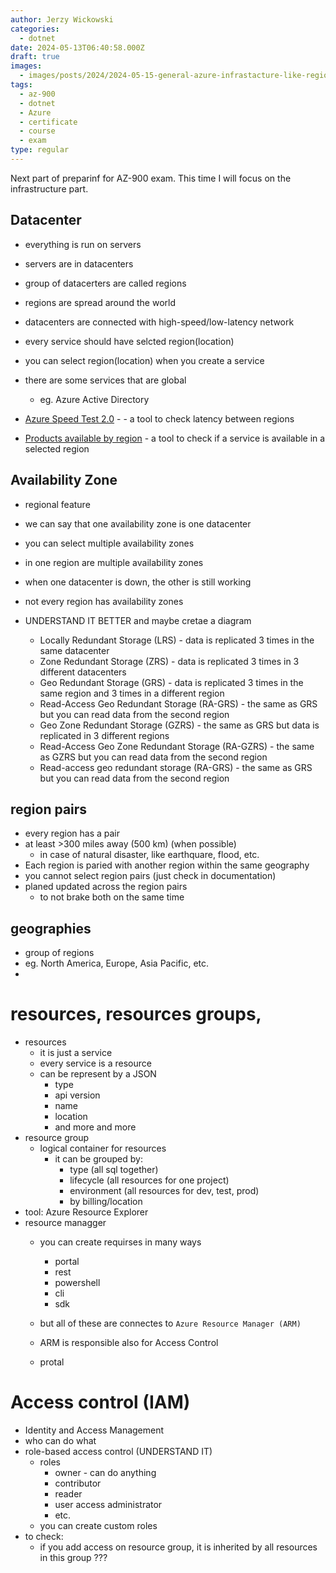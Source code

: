 ```yaml
---
author: Jerzy Wickowski
categories:
  - dotnet
date: 2024-05-13T06:40:58.000Z
draft: true
images:
  - images/posts/2024/2024-05-15-general-azure-infrastacture-like-region-and-resources-for-az-900.jpg
tags:
  - az-900
  - dotnet
  - Azure
  - certificate
  - course
  - exam
type: regular
---
```

Next part of preparinf for AZ-900 exam. This time I will focus on the infrastructure part.


## Datacenter
- everything is run on servers
- servers are in datacenters

- group of datacerters are called regions
- regions are spread around the world

- datacenters are connected with high-speed/low-latency network

- every service should have selcted region(location)
- you can select region(location) when you create a service

- there are some services that are global
  - eg. Azure Active Directory


- [Azure Speed Test 2.0](https://azurespeedtest.azurewebsites.net/) - - a tool to check latency between regions
- [Products available by region](https://azure.microsoft.com/en-us/explore/global-infrastructure/products-by-region/) - a tool to check if a service is available in a selected region


## Availability Zone
- regional feature
- we can say that one availability zone is one datacenter
- you can select multiple availability zones
- in one region are multiple availability zones
- when one datacenter is down, the other is still working
- not every region has availability zones


- UNDERSTAND IT BETTER and maybe cretae a diagram
  - Locally Redundant Storage (LRS) - data is replicated 3 times in the same datacenter
  - Zone Redundant Storage (ZRS) - data is replicated 3 times in 3 different datacenters
  - Geo Redundant Storage (GRS) - data is replicated 3 times in the same region and 3 times in a different region
  - Read-Access Geo Redundant Storage (RA-GRS) - the same as GRS but you can read data from the second region
  - Geo Zone Redundant Storage (GZRS) - the same as GRS but data is replicated in 3 different regions
  - Read-Access Geo Zone Redundant Storage (RA-GZRS) - the same as GZRS but you can read data from the second region
  - Read-access geo redundant storage (RA-GRS) - the same as GRS but you can read data from the second region


## region pairs
- every region has a pair
- at least >300 miles away (500 km) (when possible)
  - in case of natural disaster, like earthquare, flood, etc.
- Each region is paried with another region within the same geography
- you cannot select region pairs (just check in documentation)
- planed updated across the region pairs
  - to not brake both on the same time

## geographies
- group of regions
- eg. North America, Europe, Asia Pacific, etc.
- 

# resources, resources groups,
- resources
  - it is just a service
  - every service is a resource
  - can be represent by a JSON 
    - type
    - api version
    - name
    - location
    - and more and more
- resource group
  - logical container for resources
    - it can be grouped by:
      - type (all sql together) 
      - lifecycle (all resources for one project)
      - environment (all resources for dev, test, prod)
      - by billing/location
- tool: Azure Resource Explorer 
- resource managger 
  - you can create requirses in many ways
    - portal
    - rest
    - powershell
    - cli
    - sdk
  - but all of these are connectes to `Azure Resource Manager (ARM)`
  - ARM is responsible also for Access Control



  - protal



# Access control (IAM)
- Identity and Access Management
- who can do what
- role-based access control (UNDERSTAND IT)
  - roles
    - owner - can do anything
    - contributor
    - reader
    - user access administrator
    - etc.
  - you can create custom roles
- to check:
  - if you add access on resource group, it is inherited by all resources in this group ???





















